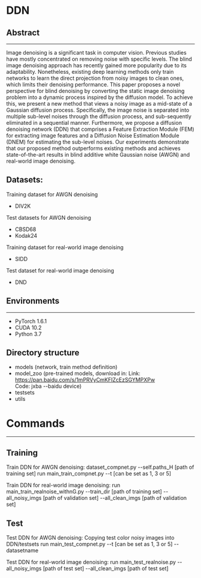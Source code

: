 # DDN
## Abstract
----------
Image denoising is a significant task in computer vision. Previous studies have mostly concentrated on removing noise with specific levels. The blind image denoising approach has recently gained more popularity due to its adaptability. Nonetheless, existing deep learning methods only train networks to learn the direct projection from noisy images to clean ones, which limits their denoising performance. This paper proposes a novel perspective for blind denoising by converting the static image denoising problem into a dynamic process inspired by the diffusion model. To achieve this, we present a new method that views a noisy image as a mid-state of a Gaussian diffusion process. Specifically, the image noise is separated into multiple sub-level noises through the diffusion process, and sub-sequently eliminated in a sequential manner. Furthermore, we propose a diffusion denoising network (DDN) that comprises a Feature Extraction Module (FEM) for extracting image features and a Diffusion Noise Estimation Module (DNEM) for estimating the sub-level noises. Our experiments demonstrate that our proposed method outperforms existing methods and achieves state-of-the-art results in blind additive white Gaussian noise (AWGN) and real-world image denoising.

Datasets:
----------
Training dataset for AWGN denoising
- DIV2K

Test datasets for AWGN denoising
- CBSD68
- Kodak24

Training dataset for real-world image denoising
- SIDD
  
Test dataset for real-world image denoising
- DND

## Environments
----------
- PyTorch 1.6.1
- CUDA 10.2
- Python 3.7

Directory structure
----------
- models (network, train method definition)
- model_zoo (pre-trained models, download in:
Link: https://pan.baidu.com/s/1mPRVyCmKFIZcEzSGYMPXPw  
Code: jxba
--baidu device)
- testsets
- utils

# Commands
----------
## Training
Train DDN for AWGN denoising:
dataset_compnet.py --self.paths_H [path of training set]
run main_train_compnet.py --t [can be set as 1, 3 or 5]

Train DDN for real-world image denoising:
run main_train_realnoise_withnG.py --train_dir [path of training set] --all_noisy_imgs [path of validation set] --all_clean_imgs [path of validation set]

## Test
Test DDN for AWGN denoising:
Copying test color noisy images into DDN/testsets
run main_test_compnet.py --t [can be set as 1, 3 or 5] --datasetname

Test DDN for real-world image denoising:
run main_test_realnoise.py  --all_noisy_imgs [path of test set] --all_clean_imgs [path of test set]
